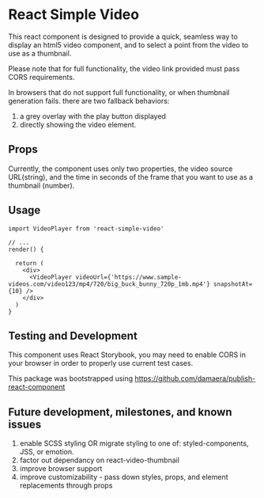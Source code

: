 # React Simple Video

This react component is designed to provide a quick, seamless way to display an html5 video component, and to select a point from the video to use as a thumbnail.

Please note that for full functionality, the video link provided must pass CORS requirements.

In browsers that do not support full functionality, or when thumbnail generation fails. there are two fallback behaviors:

1. a grey overlay with the play button displayed
2. directly showing the video element.

## Props

Currently, the component uses only two properties, the video source URL(string), and the time in seconds of the frame that you want to use as a thumbnail (number).

## Usage

```
import VideoPlayer from 'react-simple-video'

// ...
render() {

  return (
    <div>
      <VideoPlayer videoUrl={'https://www.sample-videos.com/video123/mp4/720/big_buck_bunny_720p_1mb.mp4'} snapshotAt={10} />
    </div>
  )
}
```

## Testing and Development

This component uses React Storybook, you may need to enable CORS in your browser in order to properly use current test cases.

This package was bootstrapped using https://github.com/damaera/publish-react-component

## Future development, milestones, and known issues

1. enable SCSS styling OR migrate styling to one of: styled-components, JSS, or emotion.
2. factor out dependancy on react-video-thumbnail
3. improve browser support
4. improve customizability - pass down styles, props, and element replacements through props
